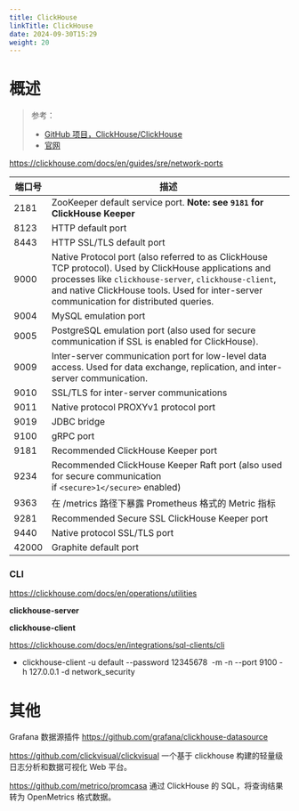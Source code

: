 ```yaml
---
title: ClickHouse
linkTitle: ClickHouse
date: 2024-09-30T15:29
weight: 20
---
```


# 概述

> 参考：
>
> - [GitHub 项目，ClickHouse/ClickHouse](https://github.com/ClickHouse/ClickHouse)
> - [官网](https://clickhouse.com/)


https://clickhouse.com/docs/en/guides/sre/network-ports

| 端口号   | 描述                                                                                                                                                                                                                                                         |
| ----- | ---------------------------------------------------------------------------------------------------------------------------------------------------------------------------------------------------------------------------------------------------------- |
| 2181  | ZooKeeper default service port. **Note: see `9181` for ClickHouse Keeper**                                                                                                                                                                                 |
| 8123  | HTTP default port                                                                                                                                                                                                                                          |
| 8443  | HTTP SSL/TLS default port                                                                                                                                                                                                                                  |
| 9000  | Native Protocol port (also referred to as ClickHouse TCP protocol). Used by ClickHouse applications and processes like `clickhouse-server`, `clickhouse-client`, and native ClickHouse tools. Used for inter-server communication for distributed queries. |
| 9004  | MySQL emulation port                                                                                                                                                                                                                                       |
| 9005  | PostgreSQL emulation port (also used for secure communication if SSL is enabled for ClickHouse).                                                                                                                                                           |
| 9009  | Inter-server communication port for low-level data access. Used for data exchange, replication, and inter-server communication.                                                                                                                            |
| 9010  | SSL/TLS for inter-server communications                                                                                                                                                                                                                    |
| 9011  | Native protocol PROXYv1 protocol port                                                                                                                                                                                                                      |
| 9019  | JDBC bridge                                                                                                                                                                                                                                                |
| 9100  | gRPC port                                                                                                                                                                                                                                                  |
| 9181  | Recommended ClickHouse Keeper port                                                                                                                                                                                                                         |
| 9234  | Recommended ClickHouse Keeper Raft port (also used for secure communication if `<secure>1</secure>` enabled)                                                                                                                                               |
| 9363  | 在 /metrics 路径下暴露 Prometheus 格式的 Metric 指标                                                                                                                                                                                                                  |
| 9281  | Recommended Secure SSL ClickHouse Keeper port                                                                                                                                                                                                              |
| 9440  | Native protocol SSL/TLS port                                                                                                                                                                                                                               |
| 42000 | Graphite default port                                                                                                                                                                                                                                      |

### CLI

https://clickhouse.com/docs/en/operations/utilities

**clickhouse-server**

**clickhouse-client**

https://clickhouse.com/docs/en/integrations/sql-clients/cli

- clickhouse-client -u default --password 12345678  -m -n --port 9100 -h 127.0.0.1 -d network_security


# 其他

Grafana 数据源插件 https://github.com/grafana/clickhouse-datasource

https://github.com/clickvisual/clickvisual 一个基于 clickhouse 构建的轻量级日志分析和数据可视化 Web 平台。

https://github.com/metrico/promcasa 通过 ClickHouse 的 SQL，将查询结果转为 OpenMetrics 格式数据。